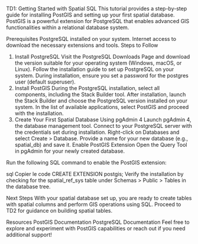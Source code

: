 TD1: Getting Started with Spatial SQL
This tutorial provides a step-by-step guide for installing PostGIS and setting up your first spatial database. PostGIS is a powerful extension for PostgreSQL that enables advanced GIS functionalities within a relational database system.

Prerequisites
PostgreSQL installed on your system.
Internet access to download the necessary extensions and tools.
Steps to Follow
1. Install PostgreSQL
Visit the PostgreSQL Downloads Page and download the version suitable for your operating system (Windows, macOS, or Linux).
Follow the installation guide to set up PostgreSQL on your system.
During installation, ensure you set a password for the postgres user (default superuser).
2. Install PostGIS
During the PostgreSQL installation, select all components, including the Stack Builder tool.
After installation, launch the Stack Builder and choose the PostgreSQL version installed on your system.
In the list of available applications, select PostGIS and proceed with the installation.
3. Create Your First Spatial Database
Using pgAdmin 4
Launch pgAdmin 4, the database management tool.
Connect to your PostgreSQL server with the credentials set during installation.
Right-click on Databases and select Create > Database.
Provide a name for your new database (e.g., spatial_db) and save it.
Enable PostGIS Extension
Open the Query Tool in pgAdmin for your newly created database.

Run the following SQL command to enable the PostGIS extension:

sql
Copier le code
CREATE EXTENSION postgis;
Verify the installation by checking for the spatial_ref_sys table under Schemas > Public > Tables in the database tree.

Next Steps
With your spatial database set up, you are ready to create tables with spatial columns and perform GIS operations using SQL. Proceed to TD2 for guidance on building spatial tables.

Resources
PostGIS Documentation
PostgreSQL Documentation
Feel free to explore and experiment with PostGIS capabilities or reach out if you need additional support!
